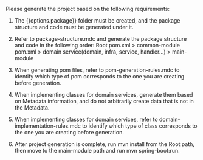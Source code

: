 Please generate the project based on the following requirements:

1. The {{options.package}} folder must be created, and the package structure and code must be generated under it.

2. Refer to package-structure.mdc and generate the package structure and code in the following order:
Root pom.xml > common-module pom.xml > domain service(domain, infra, service, handler...) > main-module

3. When generating pom files, refer to pom-generation-rules.mdc to identify which type of pom corresponds to the one you are creating before generation.

4. When implementing classes for domain services, generate them based on Metadata information, and do not arbitrarily create data that is not in the Metadata.

5. When implementing classes for domain services, refer to domain-implementation-rules.mdc to identify which type of class corresponds to the one you are creating before generation.

6. After project generation is complete, run mvn install from the Root path, then move to the main-module path and run mvn spring-boot:run.